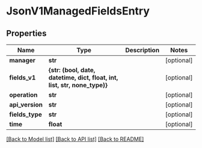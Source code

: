 # JsonV1ManagedFieldsEntry


## Properties
Name | Type | Description | Notes
------------ | ------------- | ------------- | -------------
**manager** | **str** |  | [optional] 
**fields_v1** | **{str: (bool, date, datetime, dict, float, int, list, str, none_type)}** |  | [optional] 
**operation** | **str** |  | [optional] 
**api_version** | **str** |  | [optional] 
**fields_type** | **str** |  | [optional] 
**time** | **float** |  | [optional] 

[[Back to Model list]](../README.md#documentation-for-models) [[Back to API list]](../README.md#documentation-for-api-endpoints) [[Back to README]](../README.md)


